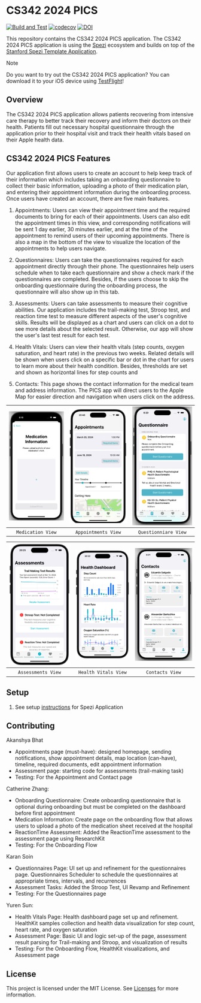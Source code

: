 <!--

This source file is part of the PICS based on the Stanford Spezi Template Application project

SPDX-FileCopyrightText: 2024 Stanford University

SPDX-License-Identifier: MIT

-->

# CS342 2024 PICS

[![Build and Test](https://github.com/CS342/2024-PICS/actions/workflows/build-and-test.yml/badge.svg)](https://github.com/CS342/2024-PICS/actions/workflows/build-and-test.yml)
[![codecov](https://codecov.io/gh/CS342/2024-PICS/graph/badge.svg?token=4vc3Z0TQWh)](https://codecov.io/gh/CS342/2024-PICS)
[![DOI](https://zenodo.org/badge/DOI/10.5281/zenodo.10521603.svg)](https://doi.org/10.5281/zenodo.10521603)

This repository contains the CS342 2024 PICS application.
The CS342 2024 PICS application is using the [Spezi](https://github.com/StanfordSpezi/Spezi) ecosystem and builds on top of the [Stanford Spezi Template Application](https://github.com/StanfordSpezi/SpeziTemplateApplication).

> [!NOTE]  
> Do you want to try out the CS342 2024 PICS application? You can download it to your iOS device using [TestFlight](https://testflight.apple.com/join/oHPpBoKG)!

## Overview
The CS342 2024 PICS application allows patients recovering from intensive care therapy to better track their recovery and inform their doctors on their health. Patients fill out necessary hospital questionnaire through the application prior to their hospital visit and track their health vitals based on their Apple health data. 

## CS342 2024 PICS Features
Our application first allows users to create an account to help keep track of their information which includes taking an onboarding questionnaire to collect their basic information, uploading a photo of their medication plan, and entering their appointment information during the onboarding process. Once users have created an account, there are five main features. 

1. Appointments: Users can view their appointment time and the required documents to bring for each of their appointments. Users can also edit the appointment times in this view, and corresponding notifications will be sent 1 day earlier, 30 minutes earlier, and at the time of the appointment to remind users of their upcoming appointments. There is also a map in the bottom of the view to visualize the location of the appointments to help users navigate.


2. Questionnaires: Users can take the questionnaires required for each appointment directly through their phone. The questionnaires help users schedule when to take each questionnaire and show a check mark if the questionnaires are completed. Besides, if the users choose to skip the onboarding questionnaire during the onboarding process, the questionnaire will also show up in this tab.

3. Assessments: Users can take assessments to measure their cognitive abilities. Our application includes the trail-making test, Stroop test, and reaction time test to measure different aspects of the user's cognitive skills. Results will be displayed as a chart and users can click on a dot to see more details about the selected result. Otherwise, our app will show the user's last test result for each test.

4. Health Vitals: Users can view their health vitals (step counts, oxygen saturation, and heart rate) in the previous two weeks. Related details will be shown when users click on a specific bar or dot in the chart for users to learn more about their health condition. Besides, thresholds are set and shown as horizontal lines for step counts and 

5. Contacts: This page shows the contact information for the medical team and address information. The PICS app will direct users to the Apple Map for easier direction and navigation when users click on the address.

|<picture><source media="(prefers-color-scheme: dark)" srcset="Resources/MedicationView~dark.png"><img src="Resources/MedicationView.png" width="250" alt="Screenshot displaying the Medication View." /></picture>|<picture><source media="(prefers-color-scheme: dark)" srcset="Resources/AppointmentView~dark.png"><img src="Resources/AppointmentView.png" width="250" alt="Screenshot displaying the Appointments View." /></picture>|<picture><source media="(prefers-color-scheme: dark)" srcset="Resources/QuestionnaireView~dark.png"><img src="Resources/QuestionnaireView.png" width="250" alt="Screenshot displaying the Questionnaire View." /></picture>|
|:--:|:--:|:--:|
|`Medication View`|`Appointments View`|`Questionniare View`|

|<picture><source media="(prefers-color-scheme: dark)" srcset="Resources/AssessmentView~dark.png"><img src="Resources/AssessmentView.png" width="250" alt="Screenshot displaying the Assessment View." /></picture>|<picture><source media="(prefers-color-scheme: dark)" srcset="Resources/HealthDashboardView~dark.png"><img src="Resources/HealthDashboardView.png" width="250" alt="Screenshot displaying the Health Vitals View." /></picture>|<picture><source media="(prefers-color-scheme: dark)" srcset="Resources/ContactView~dark.png"><img src="Resources/ContactsView.png" width="250" alt="Screenshot displaying the Contacts View." /></picture>|
|:--:|:--:|:--:|
|`Assessments View`|`Health Vitals View`|`Contacts View`|

## Setup
1. See setup [instructions](https://spezi.health/SpeziTemplateApplication/documentation/templateapplication/setup/) for Spezi Application

## Contributing

Akanshya Bhat
- Appointments page (must-have): designed homepage, sending notifications, show appointment details, map location (can-have), timeline, required documents, edit appointment information
- Assessment page: starting code for assessments (trail-making task)
- Testing: For the Appointment and Contact page

Catherine Zhang:
- Onboarding Questionnaire: Create onboarding questionnaire that is optional during onboarding but must be completed on the dashboard before first appointment
- Medication Information: Create page on the onboarding flow that allows users to upload a photo of the medication sheet received at the hospital
- ReactionTime Assessment: Added the ReactionTime assessment to the assessment page using ResearchKit
- Testing: For the Onboarding Flow

Karan Soin
- Questionnaires Page: UI set up and refinement for the questionnaires page. Questionnaires Scheduler to schedule the questionnaires at appropriate times, intervals, and recurrences
- Assessment Tasks: Added the Stroop Test, UI Revamp and Refinement
- Testing: For the Questionnaires page

Yuren Sun:
- Health Vitals Page: Health dashboard page set up and refinement. HealthKit samples collection and health data visualization for step count, heart rate, and oxygen saturation
- Assessment Page: Basic UI and logic set-up of the page, assessment result parsing for Trail-making and Stroop, and visualization of results
- Testing: For the Onboarding Flow, HealthKit visualizations, and Assessment page


## License

This project is licensed under the MIT License. See [Licenses](LICENSES) for more information.
